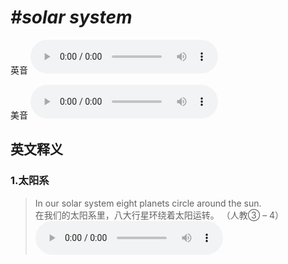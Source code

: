 # ***\#solar system*** 
英音
<audio src="./media/solar system1.aac" controls="controls"></audio>

美音
<audio src="./media/solar system2.aac" controls="controls"></audio>



  

英文释义
---
### 1.**太阳系**  

 > In our solar system eight planets circle around the sun.  
 > 在我们的太阳系里，八大行星环绕着太阳运转。  （人教③ – 4）  
<audio src="./media/planet-1.aac" controls="controls"></audio>


